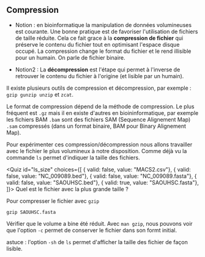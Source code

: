 <script>
import Quiz from "components/Quiz.svelte";
import Execute from "components/Execute.svelte";
</script>

## Compression

- Notion : en bioinformatique la manipulation de données volumineuses est courante. Une bonne pratique est de favoriser l'utilisation de fichiers de taille réduite. Cela ce fait grace à la **compression de fichier** qui préserve le contenu du fichier tout en optimisant l'espace disque occupé. La compression change le format du fichier et le rend illisible pour un humain. On parle de fichier binaire.

- Notion2 : La **décompression** est l'étape qui permet à l'inverse de retrouver le contenu du fichier à l'origine (et lisible par un humain).

Il existe plusieurs outils de compression et décompression, par exemple : `gzip gunzip unzip` et `zcat`. 

Le format de compression dépend de la méthode de compression. Le plus fréquent est `.gz` mais il en existe d'autres en bioininformatique, par exemple les fichiers BAM `.bam` sont des fichiers SAM (Sequence Alignement Map) `.sam` compressés (dans un format binaire, BAM pour Binary Alignement Map).

Pour expérimenter ces compression/décompression nous allons travailler avec le fichier le plus volumineux à notre disposition.
Comme déjà vu la commande `ls` permet d'indiquer la taille des fichiers. 

<Quiz id="ls_size" choices={[
	{ valid: false, value: "MACS2.csv"},
    { valid: false, value: "NC_009089.bed"},
	{ valid: false, value: "NC_009089.fasta"},
    { valid: false, value: "SAOUHSC.bed"},
    { valid: true, value: "SAOUHSC.fasta"},
]}>
	<span slot="prompt">
		Quel est le fichier avec la plus grande taille ?
	</span>
</Quiz>

Pour compresser le fichier avec `gzip`
```
gzip SAOUHSC.fasta
```

Vérifier que le volume a bine été réduit.
Avec `man gzip`, nous pouvons voir que l'option `-c` permet de conserver le fichier dans son formt initial.


astuce : l'option `-sh` de `ls` permet d'afficher la taille des fichier de façon lisible.
